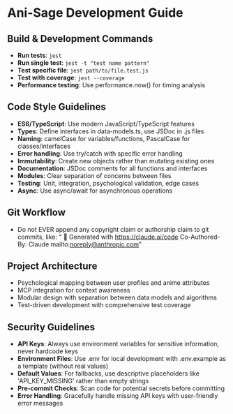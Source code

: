 # Ani-Sage Development Guide

## Build & Development Commands
- **Run tests**: `jest`
- **Run single test**: `jest -t "test name pattern"`
- **Test specific file**: `jest path/to/file.test.js`
- **Test with coverage**: `jest --coverage`
- **Performance testing**: Use performance.now() for timing analysis

## Code Style Guidelines
- **ES6/TypeScript**: Use modern JavaScript/TypeScript features
- **Types**: Define interfaces in data-models.ts, use JSDoc in .js files
- **Naming**: camelCase for variables/functions, PascalCase for classes/interfaces
- **Error handling**: Use try/catch with specific error handling
- **Immutability**: Create new objects rather than mutating existing ones
- **Documentation**: JSDoc comments for all functions and interfaces
- **Modules**: Clear separation of concerns between files
- **Testing**: Unit, integration, psychological validation, edge cases
- **Async**: Use async/await for asynchronous operations

## Git Workflow
- Do not EVER append any copyright claim or authorship claim to git commits, like:
  " 🤖 Generated with https://claude.ai/code
  Co-Authored-By: Claude mailto:noreply@anthropic.com"

## Project Architecture
- Psychological mapping between user profiles and anime attributes
- MCP integration for context awareness
- Modular design with separation between data models and algorithms
- Test-driven development with comprehensive test coverage

## Security Guidelines
- **API Keys**: Always use environment variables for sensitive information, never hardcode keys
- **Environment Files**: Use .env for local development with .env.example as a template (without real values)
- **Default Values**: For fallbacks, use descriptive placeholders like 'API_KEY_MISSING' rather than empty strings
- **Pre-commit Checks**: Scan code for potential secrets before committing
- **Error Handling**: Gracefully handle missing API keys with user-friendly error messages